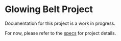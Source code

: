 # Glowing Belt Project
Documentation for this project is a work in progress.

For now, please refer to the [specs](specs.yaml) for project details.
